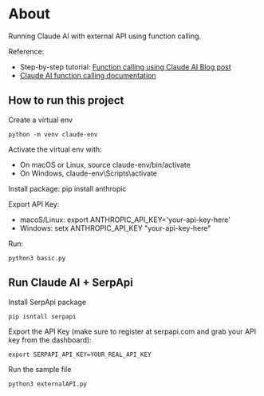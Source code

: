 # About
Running Claude AI with external API using function calling. 

Reference:  
- Step-by-step tutorial: [Function calling using Claude AI Blog post](https://serpapi.com/blog/connecting-claude-ai-to-the-internet-using-function-calling)
- [Claude AI function calling documentation](https://docs.anthropic.com/en/docs/build-with-claude/tool-use)

## How to run this project

Create a virtual env
```
python -m venv claude-env
```

Activate the virtual env with:
- On macOS or Linux, source claude-env/bin/activate
- On Windows, claude-env\Scripts\activate

Install package:
pip install anthropic

Export API Key:
- macoS/Linux: export ANTHROPIC_API_KEY='your-api-key-here'
- Windows: setx ANTHROPIC_API_KEY "your-api-key-here"

Run:
```
python3 basic.py
```

## Run Claude AI + SerpApi
Install SerpApi package
```
pip isntall serpapi
```

Export the API Key (make sure to register at serpapi.com and grab your API key from the dashboard):
```
export SERPAPI_API_KEY=YOUR_REAL_API_KEY
```

Run the sample file
```
python3 externalAPI.py
```